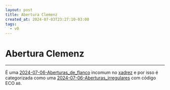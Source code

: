 ```yaml
---
layout: post
title: Abertura Clemenz
created_at: 2024-07-03T23:27:10-03:00
tags:
  - v0
---
```

# Abertura Clemenz
----

É uma [2024-07-06-Aberturas_de_flanco](2024-07-06-Aberturas_de_flanco.md) incomum no [xadrez](index/Xadrez.md) e por isso é categorizada como uma [2024-07-06-Aberturas_irregulares](2024-07-06-Aberturas_irregulares.md) com código ECO `A0`.